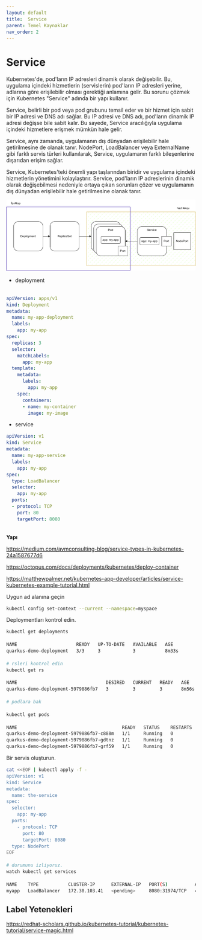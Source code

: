 ```yaml
---
layout: default
title:  Service
parent: Temel Kaynaklar
nav_order: 2
---
```


# Service

Kubernetes'de, pod'ların IP adresleri dinamik olarak değişebilir. Bu, uygulama içindeki hizmetlerin (servislerin) pod'ların IP adresleri yerine, adlarına göre erişilebilir olması gerektiği anlamına gelir. Bu sorunu çözmek için Kubernetes "Service" adında bir yapı kullanır.

Service, belirli bir pod veya pod grubunu temsil eder ve bir hizmet için sabit bir IP adresi ve DNS adı sağlar. Bu IP adresi ve DNS adı, pod'ların dinamik IP adresi değişse bile sabit kalır. Bu sayede, Service aracılığıyla uygulama içindeki hizmetlere erişmek mümkün hale gelir.

Service, aynı zamanda, uygulamanın dış dünyadan erişilebilir hale getirilmesine de olanak tanır. NodePort, LoadBalancer veya ExternalName gibi farklı servis türleri kullanılarak, Service, uygulamanın farklı bileşenlerine dışarıdan erişim sağlar.

Service, Kubernetes'teki önemli yapı taşlarından biridir ve uygulama içindeki hizmetlerin yönetimini kolaylaştırır. Service, pod'ların IP adreslerinin dinamik olarak değişebilmesi nedeniyle ortaya çıkan sorunları çözer ve uygulamanın dış dünyadan erişilebilir hale getirilmesine olanak tanır.


![Alt text](../kaynaklar/deployment-service.png)




* deployment

```yaml

apiVersion: apps/v1
kind: Deployment
metadata:
  name: my-app-deployment
  labels:
    app: my-app
spec:
  replicas: 3
  selector:
    matchLabels:
      app: my-app
  template:
    metadata:
      labels:
        app: my-app
    spec:
      containers:
      - name: my-container
        image: my-image

```

* service

```yaml
apiVersion: v1
kind: Service
metadata:
  name: my-app-service
  labels:
    app: my-app
spec:
  type: LoadBalancer
  selector:
    app: my-app
  ports:
  - protocol: TCP
    port: 80
    targetPort: 8080
    
```


**Yapı** 

https://medium.com/avmconsulting-blog/service-types-in-kubernetes-24a1587677d6

https://octopus.com/docs/deployments/kubernetes/deploy-container

https://matthewpalmer.net/kubernetes-app-developer/articles/service-kubernetes-example-tutorial.html


Uygun ad alanına geçin
```sh
kubectl config set-context --current --namespace=myspace
```
Deploymentları kontrol edin.

```sh
kubectl get deployments

NAME                      READY   UP-TO-DATE   AVAILABLE   AGE
quarkus-demo-deployment   3/3     3            3           8m33s

# rsleri kontrol edin
kubectl get rs

NAME                                 DESIRED   CURRENT   READY   AGE
quarkus-demo-deployment-5979886fb7   3         3         3       8m56s

# podlara bak

kubectl get pods

NAME                                       READY   STATUS    RESTARTS   AGE
quarkus-demo-deployment-5979886fb7-c888m   1/1     Running   0          9m17s
quarkus-demo-deployment-5979886fb7-gdtnz   1/1     Running   0          9m17s
quarkus-demo-deployment-5979886fb7-grf59   1/1     Running   0          9m17s
```

Bir servis oluşturun. 

```sh
cat <<EOF | kubectl apply -f -
apiVersion: v1
kind: Service
metadata:
  name: the-service
spec:
  selector:
    app: my-app
  ports:
    - protocol: TCP
      port: 80
      targetPort: 8080
  type: NodePort 
EOF

# durumunu izliyoruz.
watch kubectl get services

NAME    TYPE           CLUSTER-IP      EXTERNAL-IP   PORT(S)          AGE
myapp   LoadBalancer   172.30.103.41   <pending>     8080:31974/TCP   4s
```

## Label Yetenekleri

https://redhat-scholars.github.io/kubernetes-tutorial/kubernetes-tutorial/service-magic.html

